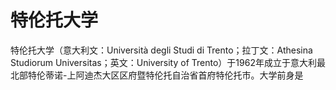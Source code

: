 # 特伦托大学

特伦托大学（意大利文：Università degli Studi di Trento；拉丁文：Athesina Studiorum Universitas；英文：University of Trento）于1962年成立于意大利最北部特伦蒂诺-上阿迪杰大区区府暨特伦托自治省首府特伦托市。大学前身是